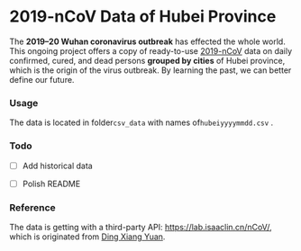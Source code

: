 # 2019-nCoV Data of Hubei Province

The **2019–20 Wuhan coronavirus outbreak** has effected the whole world. This ongoing project offers a copy of ready-to-use [2019-nCoV]([https://en.wikipedia.org/wiki/2019%E2%80%9320_Wuhan_coronavirus_outbreak](https://en.wikipedia.org/wiki/2019–20_Wuhan_coronavirus_outbreak)) data on daily confirmed, cured, and dead persons **grouped by cities** of Hubei province, which is the origin of the virus outbreak. By learning the past, we can better define our future.



### Usage

The data is located in folder`csv_data` with names of`hubeiyyyymmdd.csv` .



### Todo

- [ ] Add historical data
- [ ] Polish README



### Reference

The data is getting with a third-party API: https://lab.isaaclin.cn/nCoV/, which is originated from [Ding Xiang Yuan](https://ncov.dxy.cn/ncovh5/view/pneumonia).

